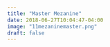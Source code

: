 ```yaml
---
title: "Master Mezanine"
date: 2018-06-27T10:04:47-04:00
image: "11mezaninemaster.png"
draft: false
---
```

